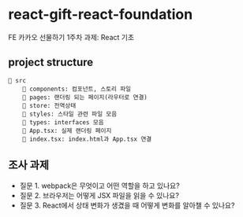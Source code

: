 # react-gift-react-foundation

FE 카카오 선물하기 1주차 과제: React 기초

## project structure

```text
📁 src
    📁 components: 컴포넌트, 스토리 파일
    📁 pages: 랜더링 되는 페이지(라우터로 연결)
    📁 store: 전역상태
    📁 styles: 스타일 관련 파일 모음
    📁 types: interfaces 모음
    📄 App.tsx: 실제 랜더링 페이지
    📄 index.tsx: index.html과 App.tsx 연결
```

## 조사 과제

- 질문 1. webpack은 무엇이고 어떤 역할을 하고 있나요?
- 질문 2. 브라우저는 어떻게 JSX 파일을 읽을 수 있나요?
- 질문 3. React에서 상태 변화가 생겼을 때 어떻게 변화를 알아챌 수 있나요?
